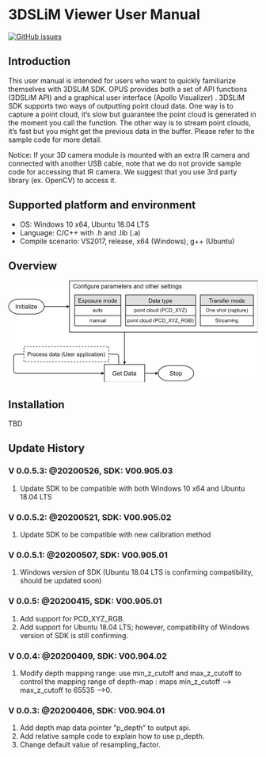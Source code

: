 # 3DSLiM Viewer User Manual

[![GitHub issues][issues-image]][issues-url]

## Introduction

This user manual is intended for users who want to quickly familiarize themselves with 3DSLiM SDK. OPUS provides both a set of API functions (3DSLiM API) and a graphical user interface (Apollo Visualizer) . 3DSLiM SDK supports two ways of outputting point cloud data. One way is to capture a point cloud, it’s slow but guarantee the point cloud is generated in the moment you call the function. The other way is to stream point clouds, it’s fast but you might get the previous data in the buffer. Please refer to the sample code for more detail.

Notice: If your 3D camera module is mounted with an extra IR camera and connected with another USB cable, note that we do not provide sample code for accessing that IR camera. We suggest that you use 3rd party library (ex. OpenCV) to access it.

## Supported platform and environment

- OS: Windows 10 x64, Ubuntu 18.04 LTS
- Language: C/C++ with .h and .lib (.a)
- Compile scenario: VS2017, release, x64 (Windows), g++ (Ubuntu)

## Overview

![Overview](Document/Overview.png)

<!--There’s one more data type called IR_IMG for only receiving IR images, but it’s only useful for testing if the IR camera is working properly-->

## Installation

TBD

## Update History

### V 0.0.5.3: @20200526, SDK: V00.905.03

1. Update SDK to be compatible with both Windows 10 x64 and Ubuntu 18.04 LTS

 

### V 0.0.5.2: @20200521, SDK: V00.905.02

1. Update SDK to be compatible with new calibration method

 

### V 0.0.5.1: @20200507, SDK: V00.905.01

1. Windows version of SDK (Ubuntu 18.04 LTS is confirming compatibility, should be updated soon)

 

### V 0.0.5: @20200415, SDK: V00.905.01

1. Add support for PCD_XYZ_RGB.
2. Add support for Ubuntu 18.04 LTS; however, compatibility of Windows version of SDK is still confirming.

 

### V 0.0.4: @20200409, SDK: V00.904.02

1. Modify depth mapping range: use min_z_cutoff and max_z_cutoff to control the mapping range of depth-map : maps min_z_cutoff --> max_z_cutoff to 65535 -->0. 

   

### V 0.0.3: @20200406, SDK: V00.904.01

1. Add depth map data pointer ”p_depth” to output api.
2. Add relative sample code to explain how to use p_depth.
3. Change default value of resampling_factor.

<!-- Badges Link -->

[issues-url]: https://github.com/OPUS-Microsystems/3DSLiM-SDK/issues
[issues-image]: https://img.shields.io/bitbucket/issues-raw/OPUS-Microsystems/3DSLiM-Viewer
